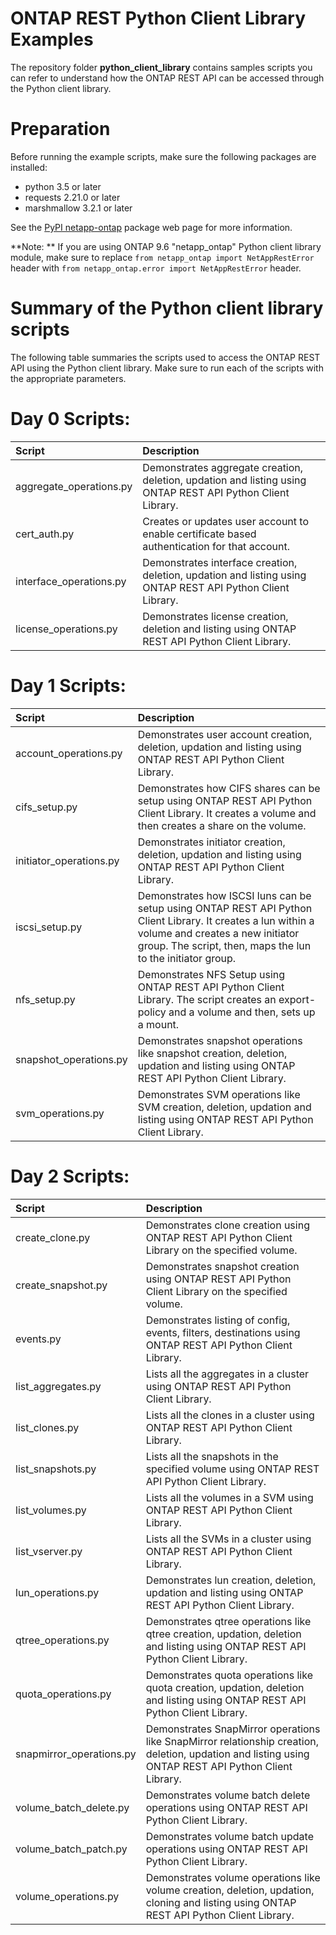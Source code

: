 # ONTAP REST Python Client Library Examples

The repository folder **python_client_library** contains samples scripts you can refer to understand how the ONTAP REST API can be accessed through the Python client library.

# Preparation

Before running the example scripts, make sure the following packages are installed:

* python 3.5 or later
* requests 2.21.0 or later
* marshmallow 3.2.1 or later

See the [PyPI netapp-ontap](https://pypi.org/project/netapp-ontap/) package web page for more information.

**Note: **
If you are using ONTAP 9.6 "netapp_ontap" Python client library module, make sure to replace `from netapp_ontap import NetAppRestError` header with `from netapp_ontap.error import NetAppRestError` header.  


# Summary of the Python client library scripts  

The following table summaries the scripts used to access the ONTAP REST API using the Python client library. Make sure to run each of the scripts with the appropriate parameters.  

# Day 0 Scripts:
| Script                               | Description       |
|:------------------------------------|:-------------|
| aggregate_operations.py  	           | Demonstrates aggregate creation, deletion, updation and listing using ONTAP REST API Python Client Library.     |   
| cert_auth.py                         | Creates or updates user account to enable certificate based authentication for that account.     |   
| interface_operations.py              | Demonstrates interface creation, deletion, updation and listing using ONTAP REST API Python Client Library.      |    
| license_operations.py                | Demonstrates license creation, deletion and listing using ONTAP REST API Python Client Library.      |    
   
# Day 1 Scripts:
| Script                               | Description       |
|:------------------------------------|:-------------|
| account_operations.py    	           | Demonstrates user account creation, deletion, updation and listing using ONTAP REST API Python Client Library.    |
| cifs_setup.py            			   | Demonstrates how CIFS shares can be setup using ONTAP REST API Python Client Library. It creates a volume and then creates a share on the volume. |  
| initiator_operations.py              | Demonstrates initiator creation, deletion, updation and listing using ONTAP REST API Python Client Library.      |    
| iscsi_setup.py           | Demonstrates how ISCSI luns can be setup using ONTAP REST API Python Client Library. It creates a lun within a volume and creates a new initiator group. The script, then, maps the lun to the initiator group.      |    
| nfs_setup.py             | Demonstrates NFS Setup using ONTAP REST API Python Client Library. The script creates an export-policy and a volume and then, sets up a mount.      |     
| snapshot_operations.py   | Demonstrates snapshot operations like snapshot creation, deletion, updation and listing using ONTAP REST API Python Client Library.     |
| svm_operations.py        | Demonstrates SVM operations like SVM creation, deletion, updation and listing using ONTAP REST API Python Client Library.      |   

# Day 2 Scripts:
| Script                               | Description       |
|:------------------------------------|:-------------|
| create_clone.py                      | Demonstrates clone creation using ONTAP REST API Python Client Library on the specified volume.      |  
| create_snapshot.py                   | Demonstrates snapshot creation using ONTAP REST API Python Client Library on the specified volume.       |    
| events.py                 |  Demonstrates listing of config, events, filters, destinations using ONTAP REST API Python Client Library.     |
| list_aggregates.py                   | Lists all the aggregates in a cluster using ONTAP REST API Python Client Library.      |   
| list_clones.py                       | Lists all the clones in a cluster using ONTAP REST API Python Client Library.       |     
| list_snapshots.py                    | Lists all the snapshots in the specified volume using ONTAP REST API Python Client Library.      |     
| list_volumes.py                      | Lists all the volumes in a SVM using ONTAP REST API Python Client Library.     |   
| list_vserver.py                      | Lists all the SVMs in a cluster using ONTAP REST API Python Client Library.      |    
| lun_operations.py                    | Demonstrates lun creation, deletion, updation and listing using ONTAP REST API Python Client Library.      |    
| qtree_operations.py      | Demonstrates qtree operations like qtree creation, updation, deletion and listing using ONTAP REST API Python Client Library.      |    
| quota_operations.py      | Demonstrates quota operations like quota creation, updation, deletion and listing using ONTAP REST API Python Client Library.      |    
| snapmirror_operations.py | Demonstrates SnapMirror operations like SnapMirror relationship creation, deletion, updation and listing using ONTAP REST API Python Client Library.       |     
| volume_batch_delete.py   | Demonstrates volume batch delete operations using ONTAP REST API Python Client Library.     |   
| volume_batch_patch.py    | Demonstrates volume batch update operations using ONTAP REST API Python Client Library.     |   
| volume_operations.py     | Demonstrates volume operations like volume creation, deletion, updation, cloning and listing using ONTAP REST API Python Client Library.      |    

